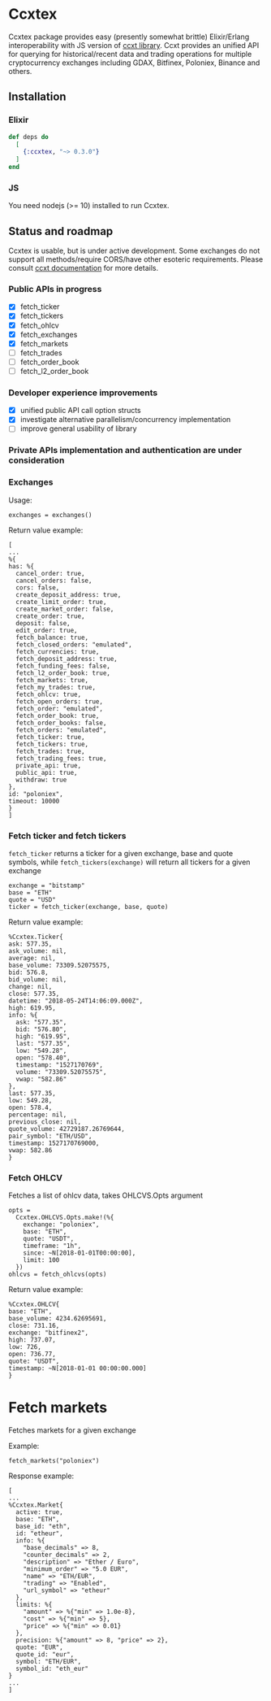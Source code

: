 # Ccxtex

Ccxtex package provides easy (presently somewhat brittle) Elixir/Erlang interoperability with JS version of [ccxt library](https://github.com/ccxt/ccxt). Ccxt provides an unified API for querying for historical/recent data and trading operations for multiple cryptocurrency exchanges including GDAX, Bitfinex, Poloniex, Binance and others.

## Installation

### Elixir

```elixir
def deps do
  [
    {:ccxtex, "~> 0.3.0"}
  ]
end
```

### JS

You need nodejs (>= 10) installed to run Ccxtex.

## Status and roadmap

Ccxtex is usable, but is under active development. Some exchanges do not support all methods/require CORS/have other esoteric requirements. Please consult [ccxt documentation](https://github.com/ccxt/ccxt) for more details.

### Public APIs in progress

- [x] fetch_ticker
- [x] fetch_tickers
- [x] fetch_ohlcv
- [x] fetch_exchanges
- [x] fetch_markets
- [ ] fetch_trades
- [ ] fetch_order_book
- [ ] fetch_l2_order_book

### Developer experience improvements

- [x] unified public API call option structs
- [x] investigate alternative parallelism/concurrency implementation
- [ ] improve general usability of library

### Private APIs implementation and authentication are under consideration

### Exchanges

Usage:

`exchanges = exchanges()`


Return value example:

```
[
...
%{
has: %{
  cancel_order: true,
  cancel_orders: false,
  cors: false,
  create_deposit_address: true,
  create_limit_order: true,
  create_market_order: false,
  create_order: true,
  deposit: false,
  edit_order: true,
  fetch_balance: true,
  fetch_closed_orders: "emulated",
  fetch_currencies: true,
  fetch_deposit_address: true,
  fetch_funding_fees: false,
  fetch_l2_order_book: true,
  fetch_markets: true,
  fetch_my_trades: true,
  fetch_ohlcv: true,
  fetch_open_orders: true,
  fetch_order: "emulated",
  fetch_order_book: true,
  fetch_order_books: false,
  fetch_orders: "emulated",
  fetch_ticker: true,
  fetch_tickers: true,
  fetch_trades: true,
  fetch_trading_fees: true,
  private_api: true,
  public_api: true,
  withdraw: true
},
id: "poloniex",
timeout: 10000
}
]
```


### Fetch ticker and fetch tickers

`fetch_ticker` returns a ticker for a given exchange, base and quote symbols, while `fetch_tickers(exchange)` will return all tickers for a given exchange

```
exchange = "bitstamp"
base = "ETH"
quote = "USD"
ticker = fetch_ticker(exchange, base, quote)
```

Return value example:
```
%Ccxtex.Ticker{
ask: 577.35,
ask_volume: nil,
average: nil,
base_volume: 73309.52075575,
bid: 576.8,
bid_volume: nil,
change: nil,
close: 577.35,
datetime: "2018-05-24T14:06:09.000Z",
high: 619.95,
info: %{
  ask: "577.35",
  bid: "576.80",
  high: "619.95",
  last: "577.35",
  low: "549.28",
  open: "578.40",
  timestamp: "1527170769",
  volume: "73309.52075575",
  vwap: "582.86"
},
last: 577.35,
low: 549.28,
open: 578.4,
percentage: nil,
previous_close: nil,
quote_volume: 42729187.26769644,
pair_symbol: "ETH/USD",
timestamp: 1527170769000,
vwap: 582.86
}
```

### Fetch OHLCV

Fetches a list of ohlcv data, takes OHLCVS.Opts argument

```
opts =
  Ccxtex.OHLCVS.Opts.make!(%{
    exchange: "poloniex",
    base: "ETH",
    quote: "USDT",
    timeframe: "1h",
    since: ~N[2018-01-01T00:00:00],
    limit: 100
  })
ohlcvs = fetch_ohlcvs(opts)
```

Return value example:
```
%Ccxtex.OHLCV{
base: "ETH",
base_volume: 4234.62695691,
close: 731.16,
exchange: "bitfinex2",
high: 737.07,
low: 726,
open: 736.77,
quote: "USDT",
timestamp: ~N[2018-01-01 00:00:00.000]
}
```


# Fetch markets

Fetches markets for a given exchange

Example:

`fetch_markets("poloniex")`

Response example:

```
[
...
%Ccxtex.Market{
  active: true,
  base: "ETH",
  base_id: "eth",
  id: "etheur",
  info: %{
    "base_decimals" => 8,
    "counter_decimals" => 2,
    "description" => "Ether / Euro",
    "minimum_order" => "5.0 EUR",
    "name" => "ETH/EUR",
    "trading" => "Enabled",
    "url_symbol" => "etheur"
  },
  limits: %{
    "amount" => %{"min" => 1.0e-8},
    "cost" => %{"min" => 5},
    "price" => %{"min" => 0.01}
  },
  precision: %{"amount" => 8, "price" => 2},
  quote: "EUR",
  quote_id: "eur",
  symbol: "ETH/EUR",
  symbol_id: "eth_eur"
}
...
]
```
